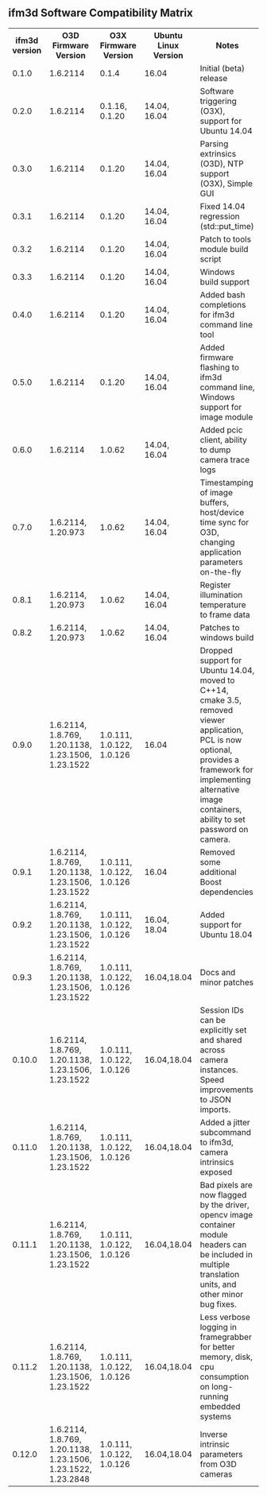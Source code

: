 ifm3d Software Compatibility Matrix
-----------------------------------
<table>
  <tr>
    <th>ifm3d version</th>
    <th>O3D Firmware Version</th>
    <th>O3X Firmware Version</th>
    <th>Ubuntu Linux Version</th>
    <th>Notes</th>
  </tr>
  <tr>
    <td>0.1.0</td>
    <td>1.6.2114</td>
    <td>0.1.4</td>
    <td>16.04</td>
    <td>Initial (beta) release</td>
  </tr>
  <tr>
    <td>0.2.0</td>
    <td>1.6.2114</td>
    <td>0.1.16, 0.1.20</td>
    <td>14.04, 16.04</td>
    <td>Software triggering (O3X), support for Ubuntu 14.04</td>
  </tr>
  <tr>
    <td>0.3.0</td>
    <td>1.6.2114</td>
    <td>0.1.20</td>
    <td>14.04, 16.04</td>
    <td>Parsing extrinsics (O3D), NTP support (O3X), Simple GUI</td>
  </tr>
  <tr>
    <td>0.3.1</td>
    <td>1.6.2114</td>
    <td>0.1.20</td>
    <td>14.04, 16.04</td>
    <td>Fixed 14.04 regression (std::put_time)</td>
  </tr>
  <tr>
    <td>0.3.2</td>
    <td>1.6.2114</td>
    <td>0.1.20</td>
    <td>14.04, 16.04</td>
    <td>Patch to tools module build script</td>
  </tr>
  <tr>
    <td>0.3.3</td>
    <td>1.6.2114</td>
    <td>0.1.20</td>
    <td>14.04, 16.04</td>
    <td>Windows build support</td>
  </tr>
  <tr>
    <td>0.4.0</td>
    <td>1.6.2114</td>
    <td>0.1.20</td>
    <td>14.04, 16.04</td>
    <td>Added bash completions for ifm3d command line tool</td>
  </tr>
  <tr>
    <td>0.5.0</td>
    <td>1.6.2114</td>
    <td>0.1.20</td>
    <td>14.04, 16.04</td>
    <td>Added firmware flashing to ifm3d command line, Windows support for
    image module</td>
  </tr>
  <tr>
    <td>0.6.0</td>
    <td>1.6.2114</td>
    <td>1.0.62</td>
    <td>14.04, 16.04</td>
    <td>Added pcic client, ability to dump camera trace logs</td>
  </tr>
  <tr>
    <td>0.7.0</td>
    <td>1.6.2114, 1.20.973</td>
    <td>1.0.62</td>
    <td>14.04, 16.04</td>
    <td>Timestamping of image buffers, host/device time sync for O3D, changing
    application parameters on-the-fly</td>
  </tr>
  <tr>
    <td>0.8.1</td>
    <td>1.6.2114, 1.20.973</td>
    <td>1.0.62</td>
    <td>14.04, 16.04</td>
    <td>Register illumination temperature to frame data</td>
  </tr>
  <tr>
    <td>0.8.2</td>
    <td>1.6.2114, 1.20.973</td>
    <td>1.0.62</td>
    <td>14.04, 16.04</td>
    <td>Patches to windows build</td>
  </tr>
  <tr>
    <td>0.9.0</td>
    <td>1.6.2114, 1.8.769, 1.20.1138, 1.23.1506, 1.23.1522</td>
    <td>1.0.111, 1.0.122, 1.0.126</td>
    <td>16.04</td>
    <td>Dropped support for Ubuntu 14.04, moved to C++14, cmake 3.5, removed
    viewer application, PCL is now optional, provides a framework for
    implementing alternative image containers, ability to set password on
    camera.</td>
  </tr>
  <tr>
    <td>0.9.1</td>
    <td>1.6.2114, 1.8.769, 1.20.1138, 1.23.1506, 1.23.1522</td>
    <td>1.0.111, 1.0.122, 1.0.126</td>
    <td>16.04</td>
    <td>Removed some additional Boost dependencies</td>
  </tr>
  <tr>
    <td>0.9.2</td>
    <td>1.6.2114, 1.8.769, 1.20.1138, 1.23.1506, 1.23.1522</td>
    <td>1.0.111, 1.0.122, 1.0.126</td>
    <td>16.04, 18.04</td>
    <td>Added support for Ubuntu 18.04</td>
  </tr>
  <tr>
    <td>0.9.3</td>
    <td>1.6.2114, 1.8.769, 1.20.1138, 1.23.1506, 1.23.1522</td>
    <td>1.0.111, 1.0.122, 1.0.126</td>
    <td>16.04,18.04</td>
    <td>Docs and minor patches</td>
  </tr>
  <tr>
    <td>0.10.0</td>
    <td>1.6.2114, 1.8.769, 1.20.1138, 1.23.1506, 1.23.1522</td>
    <td>1.0.111, 1.0.122, 1.0.126</td>
    <td>16.04,18.04</td>
    <td>
      Session IDs can be explicitly set and shared across camera
      instances. Speed improvements to JSON imports.
    </td>
  </tr>
  <tr>
    <td>0.11.0</td>
    <td>1.6.2114, 1.8.769, 1.20.1138, 1.23.1506, 1.23.1522</td>
    <td>1.0.111, 1.0.122, 1.0.126</td>
    <td>16.04,18.04</td>
    <td>Added a jitter subcommand to ifm3d, camera intrinsics exposed</td>
  </tr>
  <tr>
    <td>0.11.1</td>
    <td>1.6.2114, 1.8.769, 1.20.1138, 1.23.1506, 1.23.1522</td>
    <td>1.0.111, 1.0.122, 1.0.126</td>
    <td>16.04,18.04</td>
    <td>Bad pixels are now flagged by the driver, opencv image container module
    headers can be included in multiple translation units, and other minor bug
    fixes.</td>
  </tr>
  <tr>
    <td>0.11.2</td>
    <td>1.6.2114, 1.8.769, 1.20.1138, 1.23.1506, 1.23.1522</td>
    <td>1.0.111, 1.0.122, 1.0.126</td>
    <td>16.04,18.04</td>
    <td>Less verbose logging in framegrabber for better memory, disk, cpu
    consumption on long-running embedded systems</td>
  </tr>
  <tr>
    <td>0.12.0</td>
    <td>1.6.2114, 1.8.769, 1.20.1138, 1.23.1506, 1.23.1522, 1.23.2848</td>
    <td>1.0.111, 1.0.122, 1.0.126</td>
    <td>16.04,18.04</td>
    <td>Inverse intrinsic parameters from O3D cameras</td>
  </tr>
</table>
